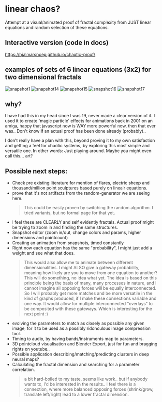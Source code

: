 # linear chaos?
Attempt at a visual/animated proof of fractal complexity from JUST linear equations and random selection of these equations.

## Interactive version (code in docs)
https://hjalmarsnoep.github.io/chaotic-proof/

## examples of sets of 6 linear equations (3x2) for two dimensional fractals
![snapshot1](https://hjalmarsnoep.github.io/chaotic-proof/snapshot-images/snap001.png)
![snapshot14](https://hjalmarsnoep.github.io/chaotic-proof/snapshot-images/snap014.png)
![snapshot15](https://hjalmarsnoep.github.io/chaotic-proof/snapshot-images/snap015.png)
![snapshot16](https://hjalmarsnoep.github.io/chaotic-proof/snapshot-images/snap016.png)
![snapshot17](https://hjalmarsnoep.github.io/chaotic-proof/snapshot-images/snap017.png)


## why?
I have had this in my head since I was 19, never made a clear version of it. I used it to create 'magic particle' effects for animations back in 2001 on an amiga, happy that javascript now is WAY more powerful now, then that ever was..
Don't know if an actual proof has been done already (probably)..

I don't really have a plan with this, beyond proving it to my own satisfaction and getting a feel for chaotic systems, 
by exploring this most simple and versatile one.
In other words: Just playing around. Maybe you might even call this... art?

## Possible next steps:
- Check pre existing literature for mention of flares, electric sheep and thousand/million point sculptures based purely on lineair equations.
- prove that it's not artifacts from the random-generator we are seeing here. 
  > This could be easily proven by switching the random algorithm. I tried variants, but no formal page for that yet.
- I feel these are CLEARLY and self evidently fractals. Actual proof might be trying to zoom in and finding the same structures.
- Snapshot editor (zoom in/out, change colors and params, higher dimensions and pointcount)
- Creating an animation from snapshots, timed constantly
- Right now each equation has the same "probability", I might just add a weight and see what that does.
  > This would also allow me to animate between different dimensionalities.
  > I might ALSO give a gateway probability, meaning how likely are you to move from one equation to another? This will do something, no idea what yet.
  > The idea is based on this principle being the basis of many, many processes in nature, and I cannot imagine all opposing forces will be equally interconnected.
  > So I will probably get more matches and be more versatile in the kind of graphs produced, if I make these connections variable and one way. 
  > It would allow for multiple interconnected "overlays" to be composited with these gateways. Which is interesting for the next point :)
- evolving the parameters to match as closely as possible any given image, for it to be used as a possibly ridonculous image compression tool.
- Timing to audio, by having bands/instruments map to parameters.
- 3D pointcloud visualisation and Blender Export, just for fun and bragging rights on youtube..
- Possible application describing/matching/predicting clusters in deep neural maps?
- Calculating the fractal dimension and searching for a parameter correlation. 
   > a bit hard-boiled to my taste, seems like work.. but if anybody wants to, I'd be interested in the results.. I feel there is a connection, where more balanced opposing forces (shrink/grow, translate left/right) lead to a lower fractal dimension.

